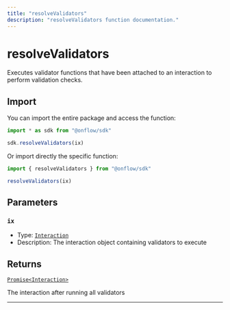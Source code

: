 ```yaml
---
title: "resolveValidators"
description: "resolveValidators function documentation."
---
```


<!-- THIS DOCUMENT IS AUTO-GENERATED FROM [onflow/sdk/src/resolve/resolve-validators.ts](https://github.com/onflow/fcl-js/tree/master/packages/sdk/src/resolve/resolve-validators.ts). DO NOT EDIT MANUALLY -->

# resolveValidators

Executes validator functions that have been attached to an interaction to perform validation checks.

## Import

You can import the entire package and access the function:

```typescript
import * as sdk from "@onflow/sdk"

sdk.resolveValidators(ix)
```

Or import directly the specific function:

```typescript
import { resolveValidators } from "@onflow/sdk"

resolveValidators(ix)
```


## Parameters

### `ix` 


- Type: [`Interaction`](../types#interaction)
- Description: The interaction object containing validators to execute


## Returns

[`Promise<Interaction>`](../types#interaction)


The interaction after running all validators

---